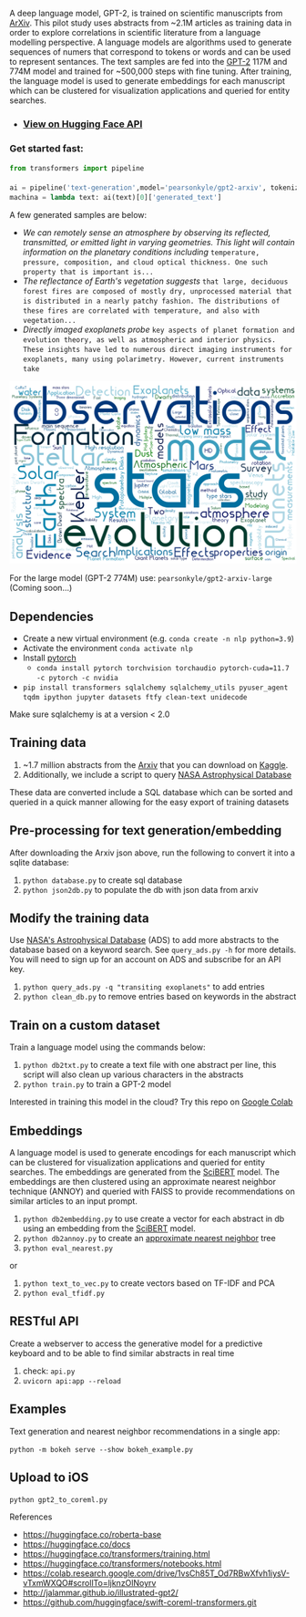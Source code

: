A deep language model, GPT-2, is trained on scientific manuscripts from [ArXiv](https://arxiv.org/). This pilot study uses abstracts from ~2.1M articles as training data in order to explore correlations in scientific literature from a language modelling perspective. A language models are algorithms used to generate sequences of numers that correspond to tokens or words and can be used to represent sentances. The text samples are fed into the [GPT-2](https://openai.com/blog/better-language-models/) 117M and 774M model and trained for ~500,000 steps with fine tuning. After training, the language model is used to generate embeddings for each manuscript which can be clustered for visualization applications and queried for entity searches.

- ### [View on Hugging Face API](https://huggingface.co/pearsonkyle/gpt2-arxiv?text=We+can+remotely+sense+an+atmosphere+by+observing+its+reflected%2C+transmitted%2C+or+emitted+light+in+varying+geometries.+This+light+will+contain+information+on+the+planetary+conditions+including)

### Get started fast:

```python
from transformers import pipeline

ai = pipeline('text-generation',model='pearsonkyle/gpt2-arxiv', tokenizer='gpt2', config={'max_length':1600})
machina = lambda text: ai(text)[0]['generated_text']
```

A few generated samples are below: 

- *We can remotely sense an atmosphere by observing its reflected, transmitted, or emitted light in varying geometries. This light will contain information on the planetary conditions including* `temperature, pressure, composition, and cloud optical thickness. One such property that is important is...`
- *The reflectance of Earth's vegetation suggests*
`that large, deciduous forest fires are composed of mostly dry, unprocessed material that is distributed in a nearly patchy fashion. The distributions of these fires are correlated with temperature, and also with vegetation...`
- *Directly imaged exoplanets probe* `key aspects of planet formation and evolution theory, as well as atmospheric and interior physics. These insights have led to numerous direct imaging instruments for exoplanets, many using polarimetry. However, current instruments take`

![](Figures/exoplanet_keywords.png)

For the large model (GPT-2 774M) use: `pearsonkyle/gpt2-arxiv-large` (Coming soon...)



## Dependencies

- Create a new virtual environment (e.g. `conda create -n nlp python=3.9`)
- Activate the environment `conda activate nlp`
- Install [pytorch](https://pytorch.org/get-started/locally/)
    - `conda install pytorch torchvision torchaudio pytorch-cuda=11.7 -c pytorch -c nvidia`
- `pip install transformers sqlalchemy sqlalchemy_utils pyuser_agent tqdm ipython jupyter datasets ftfy clean-text unidecode`

Make sure sqlalchemy is at a version < 2.0

## Training data

1. ~1.7 million abstracts from the [Arxiv](https://arxiv.org/) that you can download on [Kaggle](https://www.kaggle.com/datasets/Cornell-University/arxiv).
2. Additionally, we include a script to query [NASA Astrophysical Database](https://ui.adsabs.harvard.edu/)

These data are converted include a SQL database which can be sorted and queried in a quick manner allowing for the easy export of training datasets

## Pre-processing for text generation/embedding
After downloading the Arxiv json above, run the following to convert it into a sqlite database:

1. `python database.py` to create sql database
2. `python json2db.py` to populate the db with json data from arxiv

## Modify the training data

Use [NASA's Astrophysical Database](https://ui.adsabs.harvard.edu/) (ADS) to add more abstracts to the database based on a keyword search. See `query_ads.py -h` for more details. You will need to sign up for an account on ADS and subscribe for an API key.

1. `python query_ads.py -q "transiting exoplanets"` to add entries
2. `python clean_db.py` to remove entries based on keywords in the abstract

## Train on a custom dataset
Train a language model using the commands below:

1. `python db2txt.py` to create a text file with one abstract per line, this script will also clean up various characters in the abstracts
2. `python train.py` to train a GPT-2 model

Interested in training this model in the cloud? Try this repo on [Google Colab](https://colab.research.google.com/drive/1Pur0rFi5YVdn7axYRacXWFMic4NxRexV?usp=sharing)

## Embeddings

A language model is used to generate encodings for each manuscript which can be clustered for visualization applications and queried for entity searches. The embeddings are generated from the [SciBERT](https://github.com/allenai/scibert) model. The embeddings are then clustered using an approximate nearest neighbor technique (ANNOY) and queried with FAISS to provide recommendations on similar articles to an input prompt.

1. `python db2embedding.py` to use create a vector for each abstract in db using an embedding from the [SciBERT](https://huggingface.co/allenai/scibert_scivocab_uncased) model.
2. `python db2annoy.py` to create an [approximate nearest neighbor](https://github.com/spotify/annoy) tree
3. `python eval_nearest.py` 

or 

1. `python text_to_vec.py` to create vectors based on TF-IDF and PCA
2. `python eval_tfidf.py`


## RESTful API

Create a webserver to access the generative model for a predictive keyboard and to be able to find similar abstracts in real time
1. check: `api.py`
2. `uvicorn api:app --reload`

## Examples

Text generation and nearest neighbor recommendations in a single app:

`python -m bokeh serve --show bokeh_example.py`

## Upload to iOS

`python gpt2_to_coreml.py`



References
- https://huggingface.co/roberta-base 
- https://huggingface.co/docs
- https://huggingface.co/transformers/training.html
- https://huggingface.co/transformers/notebooks.html
- https://colab.research.google.com/drive/1vsCh85T_Od7RBwXfvh1iysV-vTxmWXQO#scrollTo=ljknzOlNoyrv
- http://jalammar.github.io/illustrated-gpt2/
- https://github.com/huggingface/swift-coreml-transformers.git
